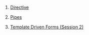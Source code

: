 1. [Directive](https://drive.google.com/file/d/1FTUuahTO8Snw9jv3WaYGOdZFAxpNSB_f/view?usp=sharing)

2. [Pipes](https://drive.google.com/open?id=1exGspbykG5uMxHCfQd0nelB8kHHCZ2Hj)

3. [Template Driven Forms (Session 2)](https://drive.google.com/file/d/179YcrSlSP4KOqM1u9CpIJ5s2_6VyI1LM/view?usp=sharing)

